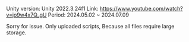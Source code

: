 Unity version: Unity 2022.3.24f1
Link: https://www.youtube.com/watch?v=jo9w4x7Q_gU
Period: 2024.05.02 ~ 2024.07.09

Sorry for issue.
Only uploaded  scripts, Because all files require large storage.
